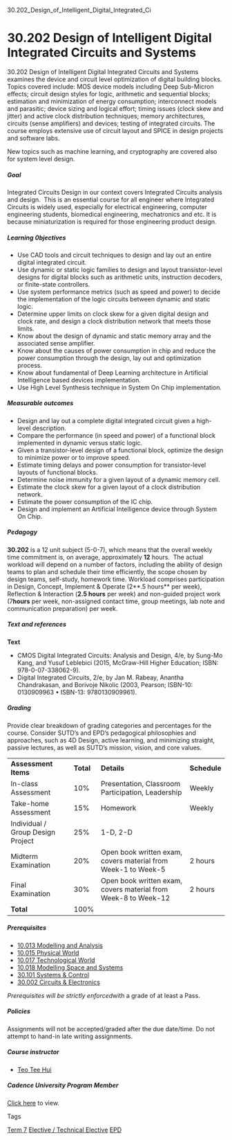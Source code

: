 30.202_Design_of_Intelligent_Digital_Integrated_Ci



30.202 Design of Intelligent Digital Integrated Circuits and Systems
====================================================================

30.202 Design of Intelligent Digital Integrated Circuits and Systems examines the device and circuit level optimization of digital building blocks. Topics covered include: MOS device models including Deep Sub-Micron effects; circuit design styles for logic, arithmetic and sequential blocks; estimation and minimization of energy consumption; interconnect models and parasitic; device sizing and logical effort; timing issues (clock skew and jitter) and active clock distribution techniques; memory architectures, circuits (sense amplifiers) and devices; testing of integrated circuits. The course employs extensive use of circuit layout and SPICE in design projects and software labs.

New topics such as machine learning, and cryptography are covered also for system level design.

##### **Goal**

Integrated Circuits Design in our context covers Integrated Circuits analysis and design.  This is an essential course for all engineer where Integrated Circuits is widely used, especially for electrical engineering, computer engineering students, biomedical engineering, mechatronics and etc. It is because miniaturization is required for those engineering product design.

##### **Learning 0bjectives**

* Use CAD tools and circuit techniques to design and lay out an entire digital integrated circuit.
* Use dynamic or static logic families to design and layout transistor-level designs for digital blocks such as arithmetic units, instruction decoders, or finite-state controllers.
* Use system performance metrics (such as speed and power) to decide the implementation of the logic circuits between dynamic and static logic.
* Determine upper limits on clock skew for a given digital design and clock rate, and design a clock distribution network that meets those limits.
* Know about the design of dynamic and static memory array and the associated sense amplifier.
* Know about the causes of power consumption in chip and reduce the power consumption through the design, lay out and optimization process.
* Know about fundamental of Deep Learning architecture in Artificial Intelligence based devices implementation.
* Use High Level Synthesis technique in System On Chip implementation.

##### **Measurable outcomes**

* Design and lay out a complete digital integrated circuit given a high-level description.
* Compare the performance (in speed and power) of a functional block implemented in dynamic versus static logic.
* Given a transistor-level design of a functional block, optimize the design to minimize power or to improve speed.
* Estimate timing delays and power consumption for transistor-level layouts of functional blocks.
* Determine noise immunity for a given layout of a dynamic memory cell.
* Estimate the clock skew for a given layout of a clock distribution network.
* Estimate the power consumption of the IC chip.
* Design and implement an Artificial Intelligence device through System On Chip.

##### **Pedagogy**

**30.202** is a 12 unit subject (5-0-7), which means that the overall weekly time commitment is, on average, approximately **12** hours.  The actual workload will depend on a number of factors, including the ability of design teams to plan and schedule their time efficiently, the scope chosen by design teams, self-study, homework time. Workload comprises participation in Design, Concept, Implement & Operate (2**.5 hours** per week), Reflection & Interaction (**2.5 hours** per week) and non-guided project work (7**hours** per week, non-assigned contact time, group meetings, lab note and communication preparation) per week.

##### **Text and references**

**Text**

* CMOS Digital Integrated Circuits: Analysis and Design, 4/e, by Sung-Mo Kang, and Yusuf Leblebici (2015, McGraw-Hill Higher Education; ISBN: 978-0-07-338062-9).
* Digital Integrated Circuits, 2/e, by Jan M. Rabeay, Anantha Chandrakasan, and Borivoje Nikolic (2003, Pearson; ISBN-10: 0130909963 • ISBN-13: 9780130909961).

##### **Grading**

Provide clear breakdown of grading categories and percentages for the course. Consider SUTD’s and EPD’s pedagogical philosophies and approaches, such as 4D Design, active learning, and minimizing straight, passive lectures, as well as SUTD’s mission, vision, and core values.

|  |  |  |  |
| --- | --- | --- | --- |
| **Assessment Items** | **Total** | **Details** | **Schedule** |
| In-class Assessment | 10% | Presentation, Classroom Participation, Leadership | Weekly |
| Take-home Assessment | 15% | Homework | Weekly |
| Individual / Group Design Project | 25% | 1-D, 2-D |  |
| Midterm Examination | 20% | Open book written exam, covers material from Week-1 to Week-5 | 2 hours |
| Final Examination | 30% | Open book written exam, covers material from Week-8 to Week-12 | 2 hours |
| **Total** | 100% |  |  |

##### **Prerequisites**

* [10.013 Modelling and Analysis](https://www.sutd.edu.sg/course/10-013-modelling-and-analysis)
* [10.015 Physical World](https://www.sutd.edu.sg/course/10-015-physical-world)
* [10.017 Technological World](https://www.sutd.edu.sg/course/10-017-technological-world)
* [10.018 Modelling Space and Systems](https://www.sutd.edu.sg/course/10-018-modelling-space-and-systems)
* [30.101 Systems & Control](/course/30-101-systems-control/)
* [30.002 Circuits & Electronics](/course/30-002-circuits-electronics/)

*Prerequisites will be strictly enforced*with a grade of at least a Pass.

##### **Policies**

Assignments will not be accepted/graded after the due date/time. Do not attempt to hand-in late writing assignments.

##### **Course instructor**

* [Teo Tee Hui](/profile/teo-tee-hui/)

##### **Cadence University Program Member**

[Click here](https://epd.sutd.edu.sg/cadence-university-program-member/) to view.

Tags

[Term 7](/education/undergraduate/courses/?course-term=860)
[Elective / Technical Elective](/education/undergraduate/courses/?course-type=853)
[EPD](/education/undergraduate/courses/?pillar-cluster=44)

